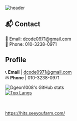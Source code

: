 
![header](https://capsule-render.vercel.app/api?type=waving&color=0:FF0000,100:000000&text=Dong-Geon%20Kim&fontSize=40&height=200&section=header)

## 📬 Contact
📧 Email: dcode0971@gmail.com  
📱 Phone: 010-3238-0971


## Profile
📞 **Email** | dcode0971@gmail.com <br />
✉ **Phone** | 010-3238-0971



![Dgeon1008's GitHub stats](https://github-readme-stats.vercel.app/api?username=Dgeon1008&show_icons=true&theme=transparent) <br />
[![Top Langs](https://github-readme-stats.vercel.app/api/top-langs/?username=Dgeon1008&layout=donut)](https://github.com/anuraghazra/github-readme-stats)

<br /><br />
https://hits.seeyoufarm.com/<br /><br />

<!--
[![Hits](https://hits.seeyoufarm.com/api/count/incr/badge.svg?url=https%3A%2F%2Fgithub.com%2FDgeon1008&count_bg=%23635DD5&title_bg=%233BA3D9&icon=java.svg&icon_color=%23E7E7E7&title=JAVA&edge_flat=false)](https://hits.seeyoufarm.com)
-->



<!--
**Dgeon1008/Dgeon1008** is a ✨ _special_ ✨ repository because its `README.md` (this file) appears on your GitHub profile.

Here are some ideas to get you started:

- 🔭 I’m currently working on ...
- 🌱 I’m currently learning ...
- 👯 I’m looking to collaborate on ...
- 🤔 I’m looking for help with ...
- 💬 Ask me about ...
- 📫 How to reach me: ...
- 😄 Pronouns: ...
- ⚡ Fun fact: ...
-->
